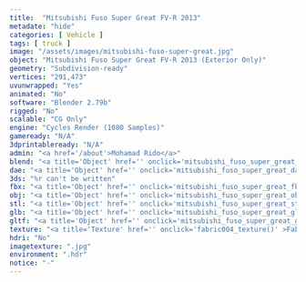 ```yaml
---
title:  "Mitsubishi Fuso Super Great FV-R 2013"
metadate: "hide"
categories: [ Vehicle ]
tags: [ truck ]
image: "/assets/images/mitsubishi-fuso-super-great.jpg"
object: "Mitsubishi Fuso Super Great FV-R 2013 (Exterior Only)"
geometry: "Subdivision-ready"
vertices: "291,473"
uvunwrapped: "Yes"
animated: "No"
software: "Blender 2.79b"
rigged: "No"
scalable: "CG Only"
engine: "Cycles Render (1080 Samples)"
gameready: "N/A"
3dprintableready: "N/A"
admin: "<a href='/about'>Mohamad Rido</a>"
blend: "<a title='Object' href='' onclick='mitsubishi_fuso_super_great_blend()' >.zip 12.4 MB</a>"
dae: "<a title='Object' href='' onclick='mitsubishi_fuso_super_great_dae()' >.zip 8.0 MB</a>"
3ds: "%r can't be written"
fbx: "<a title='Object' href='' onclick='mitsubishi_fuso_super_great_fbx()' >.zip 12.1 MB</a>"
obj: "<a title='Object' href='' onclick='mitsubishi_fuso_super_great_obj()' >.zip 7.4 MB</a>"
stl: "<a title='Object' href='' onclick='mitsubishi_fuso_super_great_stl()' >.zip 12.1 MB</a>"
glb: "<a title='Object' href='' onclick='mitsubishi_fuso_super_great_glb()' >.zip 13.6 MB</a>"
gltf: "<a title='Object' href='' onclick='mitsubishi_fuso_super_great_gltf()' >.zip 14.8 MB</a>"
texture: "<a title='Texture' href='' onclick='fabric004_texture()' >Fabric004</a>"
hdri: "No"
imagetexture: ".jpg"
environment: ".hdr"
notice: "-"
---
```

